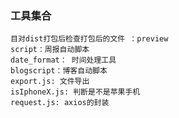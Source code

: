 ### 工具集合

    目对dist打包后检查打包后的文件 ：preview
    script：周报自动脚本
    date_format： 时间处理工具
    blogscript：博客自动脚本
    export.js: 文件导出
    isIphoneX.js: 判断是不是苹果手机
    request.js: axios的封装
